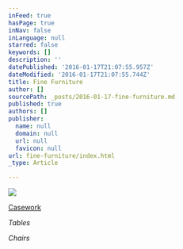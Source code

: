 ```yaml
---
inFeed: true
hasPage: true
inNav: false
inLanguage: null
starred: false
keywords: []
description: ''
datePublished: '2016-01-17T21:07:55.957Z'
dateModified: '2016-01-17T21:07:55.744Z'
title: Fine Furniture
author: []
sourcePath: _posts/2016-01-17-fine-furniture.md
published: true
authors: []
publisher:
  name: null
  domain: null
  url: null
  favicon: null
url: fine-furniture/index.html
_type: Article

---
```

![](https://s3-us-west-2.amazonaws.com/the-grid-img/p/53508e218c599115823911ac724d90ceddc65ec0.jpg)

[Casework][0]

_Tables_

_Chairs_

[0]: null